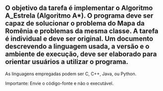 ## O objetivo da tarefa é implementar o Algoritmo A_Estrela (Algoritmo A\*). O programa deve ser capaz de solucionar o problema do Mapa da Romênia e problemas da mesma classe. A tarefa é individual e deve ser original. Um documento descrevendo a linguagem usada, a versão e o ambiente de execução, deve ser elaborado para orientar usuários a utilizar o programa.

As linguagens empregadas podem ser C, C++, Java, ou Python.

Importante: Envie o código-fonte e não o executável.
